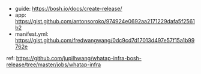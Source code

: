 - guide: https://bosh.io/docs/create-release/
- app: https://gist.github.com/antonsoroko/974924e0692aa2171229dafa5f2561b2
- manifest.yml: https://gist.github.com/fredwangwang/0dc9cd7d17013d497e57f15a1b99762e

ref: https://github.com/jupilhwang/whatap-infra-bosh-release/tree/master/jobs/whatap-infra
